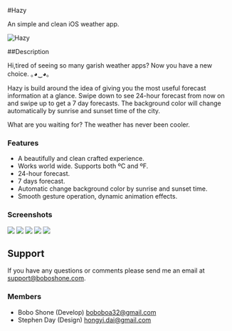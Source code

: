 #Hazy

An simple and clean iOS weather app.

![Hazy](http://a416.phobos.apple.com/us/r30/Purple2/v4/2f/7d/11/2f7d116e-a167-8bc7-9182-a8cafac8686e/mzl.vchupxwr.170x170-75.png)

##Description

Hi,tired of seeing so many garish weather apps? Now you have a new choice. ｡◕‿◕｡

Hazy is build around the idea of giving you the most useful forecast information at a glance. Swipe down to see 24-hour forecast from now on and swipe up to get a 7 day forecasts. The background color will change automatically by sunrise and sunset time of the city. 

What are you waiting for? The weather has never been cooler.

### Features 
* A beautifully and clean crafted experience. 
* Works world wide. Supports both ºC and ºF. 
* 24-hour forecast. 
* 7 days forecast. 
* Automatic change background color by sunrise and sunset time. 
* Smooth gesture operation, dynamic animation effects. 

### Screenshots

![](https://photos-6.dropbox.com/t/0/AACSZEQ5BMAjcT3UWcv-Wy0UNxGCqKq2ot66lFsYi3d-QA/12/38985441/png/32x32/3/_/1/2/1.png/7bAlCZdqVOIReZPlPVtRb65jmfsHe358eUdyF0GDQ6E?size=1280x960)
![](https://photos-2.dropbox.com/t/0/AACPP86M6p8DeOSWdaQi1lJXg_PWF52fxijEWd6pHeYRrA/12/38985441/png/32x32/3/_/1/2/2.png/oNr2rFifKV0XMP1AguZlV2hZMuPzdXwbnHnKmhYbUIA?size=1280x960)
![](https://photos-2.dropbox.com/t/0/AABFkLkqbSdlh6rVTcVp8hZhCzT68h7OfS1h2A-ftHwvxA/12/38985441/png/32x32/3/_/1/2/3.png/fMOvUXMg_-YSn7D2I2GUaFXJ-FM-gLihF58CbUqpqKI?size=1280x960)
![](https://photos-3.dropbox.com/t/0/AABHRqSi6IHyEBNigt4vDBDDJ0UDB8RNe0O1GJ59lcPbRw/12/38985441/png/32x32/3/_/1/2/4.png/FpJYcrXGjusngv3wSOnHAcRGsv6apWha3OREjoWwvoo?size=1280x960)
![](https://photos-2.dropbox.com/t/0/AAAu1dWD0MkcDHhqKtpXs4cqggHzvX5EORhuJRY65v_m1w/12/38985441/png/32x32/3/_/1/2/5.png/WWo4n9yG5izTPqV_6ql9tR5f6DPMR1oMiUVnIapCR9s?size=1280x960)

## Support

If you have any questions or comments please send me an email at support@boboshone.com.

### Members

* Bobo Shone (Develop) boboboa32@gmail.com
* Stephen Day (Design) hongyi.dai@gmail.com

